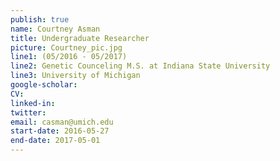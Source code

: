 ```yaml
---
publish: true
name: Courtney Asman
title: Undergraduate Researcher
picture: Courtney_pic.jpg
line1: (05/2016 - 05/2017)
line2: Genetic Counceling M.S. at Indiana State University
line3: University of Michigan
google-scholar: 
CV:
linked-in: 
twitter:
email: casman@umich.edu
start-date: 2016-05-27
end-date: 2017-05-01
---
```

